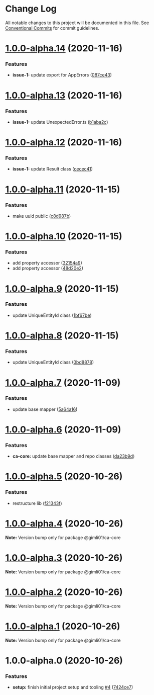 # Change Log

All notable changes to this project will be documented in this file.
See [Conventional Commits](https://conventionalcommits.org) for commit guidelines.

# [1.0.0-alpha.14](https://github.com-gimli01/gimli01/clean-architecture/compare/@gimli01/ca-core@1.0.0-alpha.13...@gimli01/ca-core@1.0.0-alpha.14) (2020-11-16)


### Features

* **issue-1:** update export for AppErrors ([087ce43](https://github.com-gimli01/gimli01/clean-architecture/commit/087ce43e03d97784bd0618ce49b7e48e59ca1f76))





# [1.0.0-alpha.13](https://github.com-gimli01/gimli01/clean-architecture/compare/@gimli01/ca-core@1.0.0-alpha.12...@gimli01/ca-core@1.0.0-alpha.13) (2020-11-16)


### Features

* **issue-1:** update UnexpectedError.ts ([b1aba2c](https://github.com-gimli01/gimli01/clean-architecture/commit/b1aba2cf29841ec6625d3c99f7f5e59db5748dc2))





# [1.0.0-alpha.12](https://github.com-gimli01/gimli01/clean-architecture/compare/@gimli01/ca-core@1.0.0-alpha.11...@gimli01/ca-core@1.0.0-alpha.12) (2020-11-16)


### Features

* **issue-1:** update Result class ([cecec41](https://github.com-gimli01/gimli01/clean-architecture/commit/cecec410b862309b0b3928fcb8d7092b06d29fa1))





# [1.0.0-alpha.11](https://github.com-gimli01/gimli01/clean-architecture/compare/@gimli01/ca-core@1.0.0-alpha.10...@gimli01/ca-core@1.0.0-alpha.11) (2020-11-15)


### Features

* make uuid public ([c8d987b](https://github.com-gimli01/gimli01/clean-architecture/commit/c8d987bdad6de3048f0a5e36fbb865b575c1761c))





# [1.0.0-alpha.10](https://github.com-gimli01/gimli01/clean-architecture/compare/@gimli01/ca-core@1.0.0-alpha.9...@gimli01/ca-core@1.0.0-alpha.10) (2020-11-15)


### Features

* add property accessor ([32154a9](https://github.com-gimli01/gimli01/clean-architecture/commit/32154a9ab88678b4e4f057d62217aca815a08375))
* add property accessor ([48d20e2](https://github.com-gimli01/gimli01/clean-architecture/commit/48d20e25fee7c3918f02262dea5752e9e29024d9))





# [1.0.0-alpha.9](https://github.com-gimli01/gimli01/clean-architecture/compare/@gimli01/ca-core@1.0.0-alpha.8...@gimli01/ca-core@1.0.0-alpha.9) (2020-11-15)


### Features

* update UniqueEntityId class ([1bf67be](https://github.com-gimli01/gimli01/clean-architecture/commit/1bf67be7e107d1da50882deaded20b439897fb81))





# [1.0.0-alpha.8](https://github.com-gimli01/gimli01/clean-architecture/compare/@gimli01/ca-core@1.0.0-alpha.7...@gimli01/ca-core@1.0.0-alpha.8) (2020-11-15)


### Features

* update UniqueEntityId class ([0bd8878](https://github.com-gimli01/gimli01/clean-architecture/commit/0bd88789025f9cdfbf7f3c53a91f87a1bd9d4c6c))





# [1.0.0-alpha.7](https://github.com-gimli01/gimli01/clean-architecture/compare/@gimli01/ca-core@1.0.0-alpha.6...@gimli01/ca-core@1.0.0-alpha.7) (2020-11-09)


### Features

* update base mapper ([5a64a16](https://github.com-gimli01/gimli01/clean-architecture/commit/5a64a16e970b15e9ab6366e7b61016ab69e30b4f))





# [1.0.0-alpha.6](https://github.com-gimli01/gimli01/clean-architecture/compare/@gimli01/ca-core@1.0.0-alpha.5...@gimli01/ca-core@1.0.0-alpha.6) (2020-11-09)


### Features

* **ca-core:** update base mapper and repo classes ([da23b9d](https://github.com-gimli01/gimli01/clean-architecture/commit/da23b9defdb80b93d950cb362097aa123dc99606))





# [1.0.0-alpha.5](https://github.com-gimli01/gimli01/clean-architecture/compare/@gimli01/ca-core@1.0.0-alpha.4...@gimli01/ca-core@1.0.0-alpha.5) (2020-10-26)


### Features

* restructure lib ([f21343f](https://github.com-gimli01/gimli01/clean-architecture/commit/f21343f537373e87f1718719490c4d90d47d88cb))





# [1.0.0-alpha.4](https://github.com-gimli01/gimli01/clean-architecture/compare/@gimli01/ca-core@1.0.0-alpha.3...@gimli01/ca-core@1.0.0-alpha.4) (2020-10-26)

**Note:** Version bump only for package @gimli01/ca-core





# [1.0.0-alpha.3](https://github.com-gimli01/gimli01/clean-architecture/compare/@gimli01/ca-core@1.0.0-alpha.2...@gimli01/ca-core@1.0.0-alpha.3) (2020-10-26)

**Note:** Version bump only for package @gimli01/ca-core





# [1.0.0-alpha.2](https://github.com-gimli01/gimli01/clean-architecture/compare/@gimli01/ca-core@1.0.0-alpha.1...@gimli01/ca-core@1.0.0-alpha.2) (2020-10-26)

**Note:** Version bump only for package @gimli01/ca-core





# [1.0.0-alpha.1](https://github.com-gimli01/gimli01/clean-architecture/compare/@gimli01/ca-core@1.0.0-alpha.0...@gimli01/ca-core@1.0.0-alpha.1) (2020-10-26)

**Note:** Version bump only for package @gimli01/ca-core





# 1.0.0-alpha.0 (2020-10-26)


### Features

* **setup:** finish initial project setup and tooling [#4](https://github.com-gimli01/gimli01/clean-architecture/issues/4) ([7424ce7](https://github.com-gimli01/gimli01/clean-architecture/commit/7424ce777296970c84e43083d7de14f07a36f5bc))
